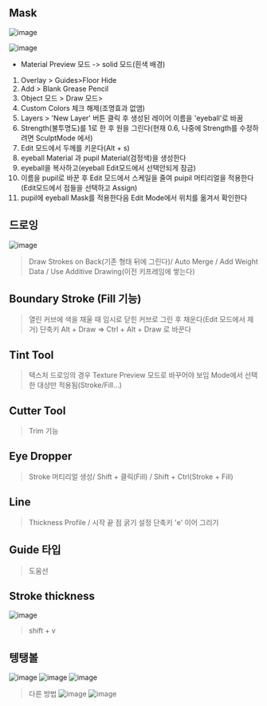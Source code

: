 ## Mask
![image](https://user-images.githubusercontent.com/30430227/125914029-d139b2b2-b98a-4c4b-891c-2dd90f1a22f7.png)

![image](https://user-images.githubusercontent.com/30430227/125914155-9c388baf-e7ab-4019-a17d-cbe39ace3b78.png)
* Material Preview 모드 -> solid 모드(흰색 배경)
1. Overlay > Guides>Floor Hide
2. Add > Blank Grease Pencil
3. Object 모드 > Draw 모드>
4. Custom Colors 체크 해제(조명효과 없앰)
5. Layers > 'New Layer' 버튼 클릭 후 생성된 레이어 이름을 'eyeball'로 바꿈
6. Strength(불투명도)를 1로 한 후 원을 그린다(현재 0.6, 나중에 Strength를 수정하려면 SculptMode 에서)
7. Edit 모드에서 두께를 키운다(Alt + s)
8. eyeball Material 과 pupil Material(검정색)을 생성한다
9. eyeball을 복사하고(eyeball Edit모드에서 선택안되게 잠금)
10. 이름을 pupil로 바꾼 후 Edit 모드에서 스케일을 줄여 puipil 머티리얼을 적용한다(Edit모드에서 점들을 선택하고 Assign)
11. pupil에 eyeball Mask를 적용한다음 Edit Mode에서 위치를 옮겨서 확인한다

## 드로잉
![image](https://user-images.githubusercontent.com/30430227/127612134-5d9e5ae5-ceb2-4a8d-bc10-b4c2a0173505.png)
> Draw Strokes on Back(기존 형태 뒤에 그린다)/ Auto Merge / Add Weight Data / Use Additive Drawing(이전 키프레임에 쌓는다)

## Boundary Stroke (Fill 기능)
> 열린 커브에 색을 채울 때 임시로 닫힌 커브로 그린 후 채운다(Edit 모드에서 제거)
> 단축키 Alt + Draw => Ctrl + Alt + Draw 로 바꾼다

## Tint Tool
> 텍스처 드로잉의 경우 Texture Preview 모드로 바꾸어야 보임
> Mode에서 선택한 대상만 적용됨(Stroke/Fill...)

## Cutter Tool
> Trim 기능

## Eye Dropper
> Stroke 머티리얼 생성/ Shift + 클릭(Fill) / Shift + Ctrl(Stroke + Fill)

## Line
> Thickness Profile / 시작 끝 점 굵기 설정
> 단축키 'e' 이어 그리기

## Guide 타입
> 도움선

## Stroke thickness
![image](https://user-images.githubusercontent.com/30430227/127641853-690963b6-70a2-4f9d-9c22-1bbf405ec0c2.png)
> shift + v

## 텡탱볼
![image](https://user-images.githubusercontent.com/30430227/127644242-9e2f87dc-c0da-4edc-8b13-90faa600cf04.png)
![image](https://user-images.githubusercontent.com/30430227/127643978-bdc518ea-eea6-4ffe-83b1-b1a9b617308c.png)
![image](https://user-images.githubusercontent.com/30430227/127644049-27a7d98d-a9ea-469c-8681-6c56aac6a0fc.png)

> 다른 방법
![image](https://user-images.githubusercontent.com/30430227/127646421-d39f95e2-f5f0-461f-91e4-2cbcb3c8978c.png)
![image](https://user-images.githubusercontent.com/30430227/127646535-fe6a4326-53b1-4932-af64-d01fd3a14b6f.png)


